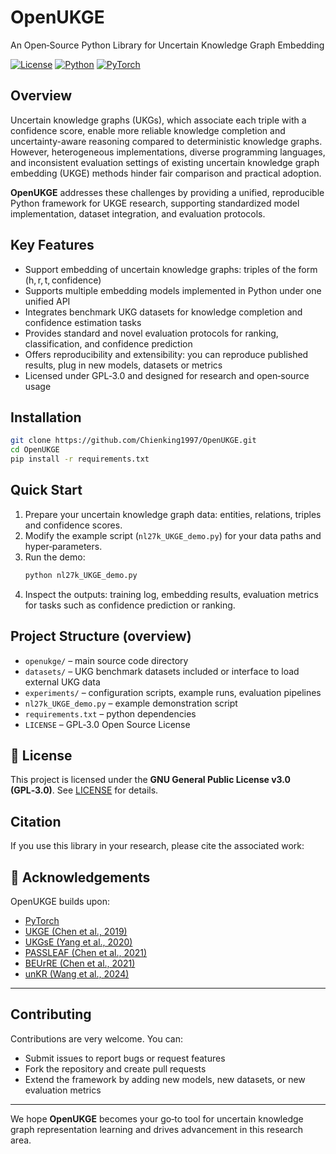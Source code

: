# OpenUKGE  
An Open‑Source Python Library for Uncertain Knowledge Graph Embedding

[![License](https://img.shields.io/badge/license-GPL--3.0-blue.svg)](LICENSE)
[![Python](https://img.shields.io/badge/python-3.8%2B-green.svg)](https://www.python.org/)
[![PyTorch](https://img.shields.io/badge/PyTorch-%E2%9D%A4-red?logo=pytorch)](https://pytorch.org/)

## Overview  
Uncertain knowledge graphs (UKGs), which associate each triple with a confidence score, enable more reliable knowledge completion and uncertainty-aware reasoning compared to deterministic knowledge graphs. However, heterogeneous implementations, diverse programming languages, and inconsistent evaluation settings of existing uncertain knowledge graph embedding (UKGE) methods hinder fair comparison and practical adoption.

**OpenUKGE** addresses these challenges by providing a unified, reproducible Python framework for UKGE research, supporting standardized model implementation, dataset integration, and evaluation protocols.

## Key Features  
- Support embedding of uncertain knowledge graphs: triples of the form (h, r, t, confidence)  
- Supports multiple embedding models implemented in Python under one unified API  
- Integrates benchmark UKG datasets for knowledge completion and confidence estimation tasks  
- Provides standard and novel evaluation protocols for ranking, classification, and confidence prediction  
- Offers reproducibility and extensibility: you can reproduce published results, plug in new models, datasets or metrics  
- Licensed under GPL‑3.0 and designed for research and open‑source usage  

## Installation  
```bash
git clone https://github.com/Chienking1997/OpenUKGE.git  
cd OpenUKGE  
pip install -r requirements.txt  
```

## Quick Start  
1. Prepare your uncertain knowledge graph data: entities, relations, triples and confidence scores.  
2. Modify the example script (`nl27k_UKGE_demo.py`) for your data paths and hyper‑parameters.  
3. Run the demo:  
   ```bash
   python nl27k_UKGE_demo.py
   ```
4. Inspect the outputs: training log, embedding results, evaluation metrics for tasks such as confidence prediction or ranking.  

## Project Structure (overview)  
- `openukge/` – main source code directory  
- `datasets/` – UKG benchmark datasets included or interface to load external UKG data  
- `experiments/` – configuration scripts, example runs, evaluation pipelines  
- `nl27k_UKGE_demo.py` – example demonstration script  
- `requirements.txt` – python dependencies  
- `LICENSE` – GPL‑3.0 Open Source License  

## 🪪 License  
This project is licensed under the **GNU General Public License v3.0 (GPL‑3.0)**.
See [LICENSE](LICENSE) for details.

## Citation  
If you use this library in your research, please cite the associated work:  

## 🤝 Acknowledgements

OpenUKGE builds upon:
- [PyTorch](https://pytorch.org/) 
- [UKGE (Chen et al., 2019)](https://github.com/stasl0217/UKGE)
- [UKGsE (Yang et al., 2020)](https://github.com/ShihanYang/UKGsE)
- [PASSLEAF (Chen et al., 2021)](https://github.com/Franklyncc/PASSLEAF)
- [BEUrRE (Chen et al., 2021)](https://github.com/stasl0217/beurre)
- [unKR (Wang et al., 2024)](https://github.com/seucoin/unKR)


---

## Contributing  
Contributions are very welcome. You can:  
- Submit issues to report bugs or request features  
- Fork the repository and create pull requests  
- Extend the framework by adding new models, new datasets, or new evaluation metrics  

---

We hope **OpenUKGE** becomes your go‑to tool for uncertain knowledge graph representation learning and drives advancement in this research area.
